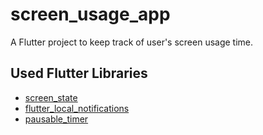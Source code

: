 # screen_usage_app

A Flutter project to keep track of user's screen usage time.

## Used Flutter Libraries
* [screen_state](https://pub.dev/packages/screen_state)
* [flutter_local_notifications](https://pub.dev/packages/flutter_local_notifications)
* [pausable_timer](https://pub.dev/packages/pausable_timer)
